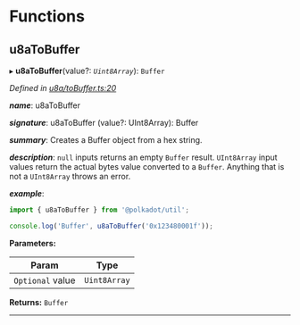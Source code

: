

# Functions

<a id="u8atobuffer"></a>

##  u8aToBuffer

▸ **u8aToBuffer**(value?: *`Uint8Array`*): `Buffer`

*Defined in [u8a/toBuffer.ts:20](https://github.com/polkadot-js/common/blob/0ddac0a/packages/util/src/u8a/toBuffer.ts#L20)*

*__name__*: u8aToBuffer

*__signature__*: u8aToBuffer (value?: UInt8Array): Buffer

*__summary__*: Creates a Buffer object from a hex string.

*__description__*: `null` inputs returns an empty `Buffer` result. `UInt8Array` input values return the actual bytes value converted to a `Buffer`. Anything that is not a `UInt8Array` throws an error.

*__example__*:   

```javascript
import { u8aToBuffer } from '@polkadot/util';

console.log('Buffer', u8aToBuffer('0x123480001f'));
```

**Parameters:**

| Param | Type |
| ------ | ------ |
| `Optional` value | `Uint8Array` |

**Returns:** `Buffer`

___

